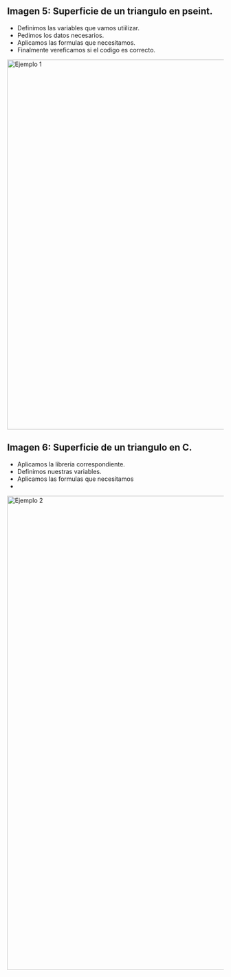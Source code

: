 ## Imagen 5: Superficie de un triangulo en pseint.
- Definimos las variables que vamos utiilizar.
- Pedimos  los datos necesarios.
- Aplicamos las formulas que necesitamos.
- Finalmente vereficamos si el codigo es correcto.
<img width="1850" height="859" alt="Ejemplo 1" src="https://github.com/user-attachments/assets/5dd8d4e5-c66a-4732-8320-8eaf6f368e36" />

## Imagen 6: Superficie de un triangulo en C.
- Aplicamos la libreria correspondiente.
- Definimos nuestras variables.
- Aplicamos las formulas que necesitamos
- 
<img width="1919" height="1101" alt="Ejemplo 2" src="https://github.com/user-attachments/assets/e400cb3d-6554-479f-adad-a281866a55bd" />
